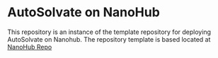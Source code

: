 # AutoSolvate on NanoHub
This repository is an instance of the template repository for deploying AutoSolvate on Nanohub. The repository template is based located at [NanoHub Repo](https://github.com/nanohub-apps/hubtooljupytertemplate)
